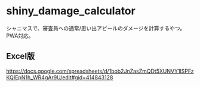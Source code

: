 # shiny_damage_calculator
シャニマスで、審査員への通常/思い出アピールのダメージを計算するやつ。PWA対応。

## Excel版
https://docs.google.com/spreadsheets/d/1bob2JnZasZmQDt5XUNVY1lSPFzKQIEpN1h_WR4gAr9U/edit#gid=414843128

